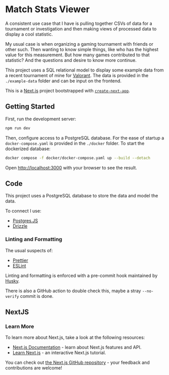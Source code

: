 # Match Stats Viewer

A consistent use case that I have is pulling together CSVs of data for a tournament or investigation and then making views of processed data to display a cool statistic.

My usual case is when organizing a gaming tournament with friends or other such. Then wanting to know simple things, like who has the highest value for this measurement. But how many games contributed to that statistic? And the questions and desire to know more continue.

This project uses a SQL relational model to display some example data from a recent tournament of mine for [Valorant](https://playvalorant.com/en-us/). The data is provided in the `./example-data` folder and can be input on the frontend.

This is a [Next.js](https://nextjs.org/) project bootstrapped with [`create-next-app`](https://github.com/vercel/next.js/tree/canary/packages/create-next-app).

## Getting Started

First, run the development server:

```bash
npm run dev
```

Then, configure access to a PostgreSQL database. For the ease of startup a `docker-compose.yaml` is provided in the `./docker` folder.
To start the dockerized database:

```bash
docker compose -f docker/docker-compose.yaml up --build --detach
```

Open [http://localhost:3000](http://localhost:3000) with your browser to see the result.

## Code

This project uses a PostgreSQL database to store the data and model the data.

To connect I use:

-   [Postgres.JS](https://github.com/porsager/postgres)
-   [Drizzle](https://orm.drizzle.team/)

### Linting and Formatting

The usual suspects of:

-   [Prettier](https://prettier.io/)
-   [ESLint](https://eslint.org/)

Linting and formatting is enforced with a pre-commit hook maintained by [Husky](https://typicode.github.io/husky/).

There is also a GitHub action to double check this, maybe a stray `--no-verify` commit is done.

## NextJS

### Learn More

To learn more about Next.js, take a look at the following resources:

-   [Next.js Documentation](https://nextjs.org/docs) - learn about Next.js features and API.
-   [Learn Next.js](https://nextjs.org/learn) - an interactive Next.js tutorial.

You can check out [the Next.js GitHub repository](https://github.com/vercel/next.js/) - your feedback and contributions are welcome!

